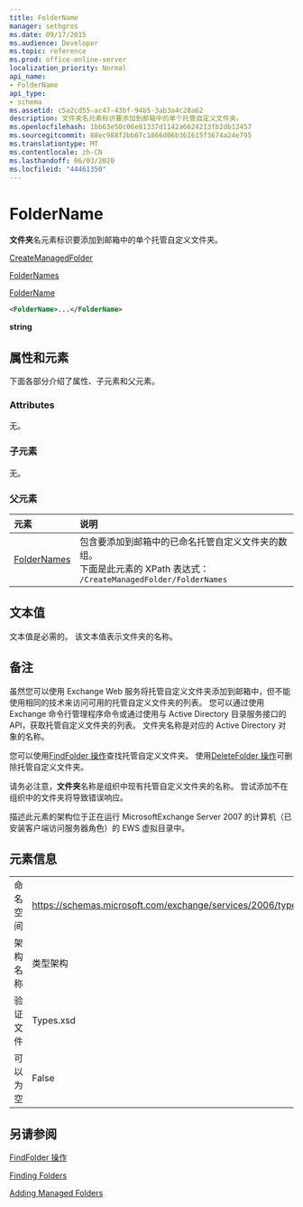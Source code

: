 ```yaml
---
title: FolderName
manager: sethgros
ms.date: 09/17/2015
ms.audience: Developer
ms.topic: reference
ms.prod: office-online-server
localization_priority: Normal
api_name:
- FolderName
api_type:
- schema
ms.assetid: c5a2cd55-ac47-43bf-94b5-3ab3a4c28a62
description: 文件夹名元素标识要添加到邮箱中的单个托管自定义文件夹。
ms.openlocfilehash: 1bb63e50c06e81337d1142a6624213fb2db12457
ms.sourcegitcommit: 88ec988f2bb67c1866d06b361615f3674a24e795
ms.translationtype: MT
ms.contentlocale: zh-CN
ms.lasthandoff: 06/03/2020
ms.locfileid: "44461350"
---
```

# <a name="foldername"></a>FolderName

**文件夹**名元素标识要添加到邮箱中的单个托管自定义文件夹。 
  
[CreateManagedFolder](createmanagedfolder.md)
  
[FolderNames](foldernames.md)
  
[FolderName](foldername.md)
  
```xml
<FolderName>...</FolderName>
```

 **string**
## <a name="attributes-and-elements"></a>属性和元素

下面各部分介绍了属性、子元素和父元素。
  
### <a name="attributes"></a>Attributes

无。
  
### <a name="child-elements"></a>子元素

无。
  
### <a name="parent-elements"></a>父元素

|**元素**|**说明**|
|:-----|:-----|
|[FolderNames](foldernames.md) <br/> |包含要添加到邮箱中的已命名托管自定义文件夹的数组。  <br/> 下面是此元素的 XPath 表达式：   <br/>  `/CreateManagedFolder/FolderNames` <br/> |
   
## <a name="text-value"></a>文本值

文本值是必需的。 该文本值表示文件夹的名称。
  
## <a name="remarks"></a>备注

虽然您可以使用 Exchange Web 服务将托管自定义文件夹添加到邮箱中，但不能使用相同的技术来访问可用的托管自定义文件夹的列表。 您可以通过使用 Exchange 命令行管理程序命令或通过使用与 Active Directory 目录服务接口的 API，获取托管自定义文件夹的列表。 文件夹名称是对应的 Active Directory 对象的名称。
  
您可以使用[FindFolder 操作](findfolder-operation.md)查找托管自定义文件夹。 使用[DeleteFolder 操作](deletefolder-operation.md)可删除托管自定义文件夹。 
  
请务必注意，**文件夹**名称是组织中现有托管自定义文件夹的名称。 尝试添加不在组织中的文件夹将导致错误响应。 
  
描述此元素的架构位于正在运行 MicrosoftExchange Server 2007 的计算机（已安装客户端访问服务器角色）的 EWS 虚拟目录中。
  
## <a name="element-information"></a>元素信息

|||
|:-----|:-----|
|命名空间  <br/> |https://schemas.microsoft.com/exchange/services/2006/types  <br/> |
|架构名称  <br/> |类型架构  <br/> |
|验证文件  <br/> |Types.xsd  <br/> |
|可以为空  <br/> |False  <br/> |
   
## <a name="see-also"></a>另请参阅



[FindFolder 操作](findfolder-operation.md)


[Finding Folders](https://msdn.microsoft.com/library/9124d868-017a-43f0-b915-5c0082cacec9%28Office.15%29.aspx)
  
[Adding Managed Folders](https://msdn.microsoft.com/library/846658c6-7043-40fb-8439-19f97c2a967f%28Office.15%29.aspx)

